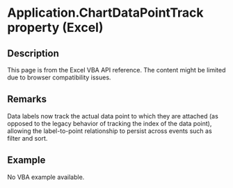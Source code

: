 # Application.ChartDataPointTrack property (Excel)

## Description
This page is from the Excel VBA API reference. The content might be limited due to browser compatibility issues.

## Remarks
Data labels now track the actual data point to which they are attached (as opposed to the legacy behavior of tracking the index of the data point), allowing the label-to-point relationship to persist across events such as filter and sort.

## Example
No VBA example available.
